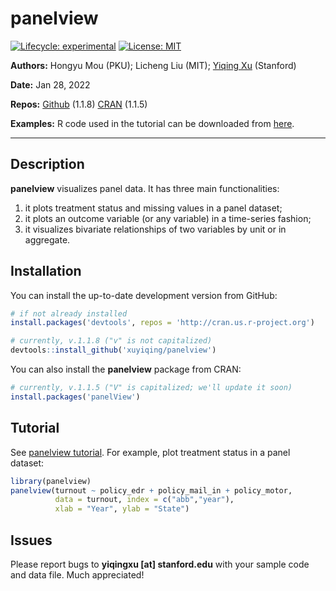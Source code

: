 
<!-- README.md is generated from README.Rmd. Please edit that file -->

# panelview

<!-- badges: start -->

[![Lifecycle:
experimental](https://img.shields.io/badge/lifecycle-experimental-orange.svg)](https://www.tidyverse.org/lifecycle/#experimental)
[![License:
MIT](https://img.shields.io/badge/License-MIT-yellow.svg)](https://opensource.org/licenses/MIT)
<!-- badges: end -->

**Authors:** Hongyu Mou (PKU); Licheng Liu (MIT); [Yiqing
Xu](https://yiqingxu.org/) (Stanford)

**Date:** Jan 28, 2022

**Repos:** [Github](https://github.com/xuyiqing/panelview) (1.1.8)
[CRAN](https://cran.r-project.org/web/packages/panelView/index.html)
(1.1.5)

**Examples:** R code used in the tutorial can be downloaded from
[here](https://yiqingxu.org/packages/panelview/panelview_examples.R).

------------------------------------------------------------------------

## Description

**panelview** visualizes panel data. It has three main functionalities:

1.  it plots treatment status and missing values in a panel dataset;
2.  it plots an outcome variable (or any variable) in a time-series
    fashion;
3.  it visualizes bivariate relationships of two variables by unit or in
    aggregate.

## Installation

You can install the up-to-date development version from GitHub:

``` r
# if not already installed
install.packages('devtools', repos = 'http://cran.us.r-project.org') 

# currently, v.1.1.8 ("v" is not capitalized)
devtools::install_github('xuyiqing/panelview') 
```

You can also install the **panelview** package from CRAN:

``` r
# currently, v.1.1.5 ("V" is capitalized; we'll update it soon)
install.packages('panelView') 
```

## Tutorial

See [panelview
tutorial](https://yiqingxu.org/packages/panelview/articles/panelview.html).
For example, plot treatment status in a panel dataset:

``` r
library(panelview)
panelview(turnout ~ policy_edr + policy_mail_in + policy_motor, 
          data = turnout, index = c("abb","year"), 
          xlab = "Year", ylab = "State")
```

## Issues

Please report bugs to **yiqingxu \[at\] stanford.edu** with your sample
code and data file. Much appreciated!
